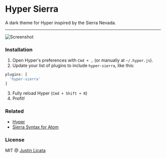 # Hyper Sierra

A dark theme for Hyper inspired by the Sierra Nevada.

---

![Screenshot](https://raw.githubusercontent.com/licatajustin/hyper-sierra/master/images/screenshot.png)

### Installation

1. Open Hyper's preferences with `Cmd + ,` (or manually at `~/.hyper.js`).
2. Update your list of plugins to include `hyper-sierra`, like this:

  ```javascript
  plugins: [
    'hyper-sierra'
  ]
  ```
3. Fully reload Hyper (`Cmd + Shift + R`)
4. Profit!

### Related

- [Hyper](https://hyper.is/)
- [Sierra Syntax for Atom](https://github.com/licatajustin/sierra-syntax)

### License

MIT @ [Justin Licata](https://twitter.com/justinlicata)
